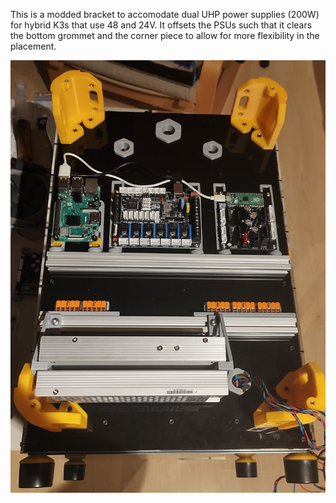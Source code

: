 This is a modded bracket to accomodate dual UHP power supplies (200W) for hybrid K3s that use 48 and 24V.
It offsets the PSUs such that it clears the bottom grommet and the corner piece to allow for more flexibility in the placement.


![picture](Images/UHP_mod_bracket.jpg)

